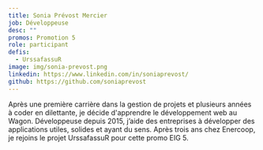 ```yaml
---
title: Sonia Prévost Mercier
job: Développeuse
desc: ""
promos: Promotion 5
role: participant
defis:
  - UrssafassuR
image: img/sonia-prevost.png
linkedin: https://www.linkedin.com/in/soniaprevost/
github: https://github.com/soniaprevost
---
```

Après une première carrière dans la gestion de projets et plusieurs années à coder en dilettante, je décide d'apprendre le développement web au Wagon. Développeuse depuis 2015, j’aide des entreprises à développer des applications utiles, solides et ayant du sens. Après trois ans chez Enercoop, je rejoins le projet UrssafassuR pour cette promo EIG 5.